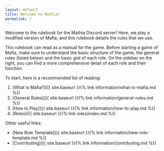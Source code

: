 ```yaml
---
layout: default
title: Welcome to Mathia!
permalink: /
---
```


Welcome to the rulebook for the Mathia Discord server! Here, we play a modified version of Mafia, and this rulebook details the rules that we use.

This rulebook can read as a manual for the game. Before starting a game of Mafia, make sure to understand the basic structure of the game, the general rules (listed below) and the basic gist of each role. On the sidebar on the right, you can find a more comprehensive detail of each role and their function.

To start, here is a recommended list of reading:

1. [What is Mafia?]({{ site.baseurl }}{% link information/what-is-mafia.md %})
2. [General Rules]({{ site.baseurl }}{% link information/general-rules.md %})
3. [How to Play]({{ site.baseurl }}{% link information/how-to-play.md %})
4. [Roles]({{ site.baseurl }}{% link roles/index.md %})

Other useful links:
* [New Role Template]({{ site.baseurl }}{% link information/new-role-template.md %})
* [Contributing]({{ site.baseurl }}{% link information/contributing.md %})
